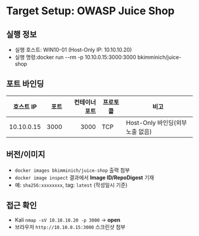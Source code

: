 # Target Setup: OWASP Juice Shop

## 실행 정보
- 실행 호스트: WIN10-01 (Host-Only IP: 10.10.10.20)
- 실행 명령:docker run --rm -p 10.10.0.15:3000:3000 bkimminich/juice-shop


## 포트 바인딩
| 호스트 IP | 포트 | 컨테이너 포트 | 프로토콜 | 비고 |
|---|---:|---:|---|---|
| 10.10.0.15 | 3000 | 3000 | TCP | Host-Only 바인딩(외부 노출 없음) |

## 버전/이미지
- `docker images bkimminich/juice-shop` 출력 첨부  
- `docker image inspect` 결과에서 **Image ID/RepoDigest** 기재  
- 예: `sha256:xxxxxxxx`, tag: `latest` (작성일시 기준)

## 접근 확인
- Kali `nmap -sV 10.10.10.20 -p 3000` → **open**
- 브라우저 `http://10.10.0.15:3000` 스크린샷 첨부
